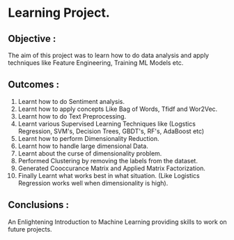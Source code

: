 # Learning Project.

## Objective :
The aim of this project was to learn how to do data analysis and apply techniques like Feature Engineering, Training ML Models etc.

## Outcomes :
1. Learnt how to do Sentiment analysis.
2. Learnt how to apply concepts Like Bag of Words, Tfidf and Wor2Vec.
3. Learnt how to do Text Preprocessing.
4. Learnt various Supervised Learning Techniques like (Logstics Regression, SVM's, Decision Trees, GBDT's, RF's, AdaBoost etc)
5. Learnt how to perform Dimensionality Reduction.
6. Learnt how to handle large dimensional Data.
7. Learnt about the curse of dimensionality problem.
8. Performed Clustering by removing the labels from the dataset.
9. Generated Cooccurance Matrix and Applied Matrix Factorization.
10. Finally Learnt what works best in what situation. (Like Logistics Regression works well when dimensionality is high).

## Conclusions :
An Enlightening Introduction to Machine Learning providing skills to work on future projects. 
